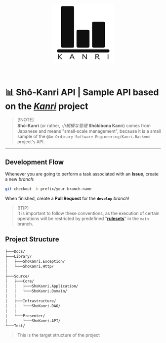 <p align="center">
    <picture>
        <source srcset="./Docs/Assets/Svg/kanri-light.svg" media="(prefers-color-scheme: dark)" width="200" alt="logo dark theme">
        <source srcset="./Docs/Assets/Svg/kanri-dark.svg" media="(prefers-color-scheme: light)" width="200" alt="logo light theme">
        <img src="./Docs/Assets/Svg/kanri-dark.svg" width="200" alt="logo dark theme as default">
    </picture>
</p>

<br/>

# 📊 Shō-Kanri API | Sample API based on the [_Kanri_](https://github.com/An-Ordinary-Software-Engineering/Kanri.Backend) project

> [!NOTE]\
> **Shō-Kanri** (or rather, _小規模な管理_ **Shōkibona Kanri**) comes from Japanese and means "small-scale management",
> because it is a small sample of the `@An-Ordinary-Software-Engineering/Kanri.Backend` project's API.

---

## Development Flow

Whenever you are going to perform a task associated with an **Issue**, create a new _branch_:

```bash
git checkout -b prefix/your-branch-name
```

When finished, create a **Pull Request** for the **`develop`** _branch_!

> [!TIP]\
> It is important to follow these conventions, as the execution of certain operations will be restricted by predefined
> "[**rulesets**](https://docs.github.com/en/repositories/configuring-branches-and-merges-in-your-repository/managing-rulesets/creating-rulesets-for-a-repository)"
> in the `main` branch.

## Project Structure

```text
├───Docs/
├───Library/
│   ├───ShoKanri.Exception/
│   └───ShoKanri.Http/
│
├───Source/
│   ├───Core/
│   │   ├───ShoKanri.Application/
│   │   └───ShoKanri.Domain/
│   │
│   ├───Infrastructure/
│   │   └───ShoKanri.DAO/
│   │
│   └───Presenter/
│       └───ShoKanri.API/
└───Test/
```

> This is the target structure of the project
